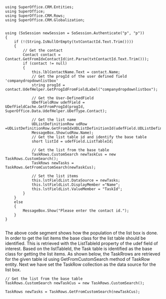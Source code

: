 <properties date="2016-05-11"
SortOrder="6"
/>

```
using SuperOffice.CRM.Entities;
using SuperOffice;
using SuperOffice.CRM.Rows;
using SuperOffice.CRM.Globalization;
 
 
using (SoSession newSession = SoSession.Authenticate("p", "p"))
{
    if (!(String.IsNullOrEmpty(txtContactId.Text.Trim())))
    {
        // Get the contact
        Contact contact =
Contact.GetFromIdxContactId(int.Parse(txtContactId.Text.Trim()));
        if (contact != null)
        {
            this.lblContactName.Text = contact.Name;
            // Get the progId of the user defined field
'companydropdownlistbox'
            string progId =
contact.UdefHelper.GetProgIdFromFieldLabel("companydropdownlistbox");
                    
            // Get the User-DefinedField
            UDefFieldRow udefField =
UDefFieldCache.GetFromProgId(progId,
SuperOffice.Data.UdefHelper.UDefType.Contact);              
 
            // Get the list name                       
            UDListDefinitionRow udRow
=UDListDefinitionRow.GetFromIdxUDListDefinitionId(udefField.UDListDefinitionId);
            MessageBox.Show(udRow.Name);
            // Get the list table id and identify the base table
            short listId = udefField.ListTableId;                  
     
            // Get the list from the base table
            TaskRows.CustomSearch newTaskCus = new
TaskRows.CustomSearch();                  
            TaskRows newTasks =
TaskRows.GetFromCustomSearch(newTaskCus);
 
            // Set the list items
            this.lstFieldList.DataSource = newTasks;
            this.lstFieldList.DisplayMember ="Name";
            this.lstFieldList.ValueMember = "TaskId";   
        }
    }
    else
    {
        MessageBox.Show("Please enter the contact id.");
    }
}
 
```

 

The above code segment shows how the population of the list box is done. In order to get the list items the base class for the list table should be identified. This is retrieved with the ListTableId property of the udef field of interest. Based on the listTableId, the Task table is identified as the base class for getting the list items. As shown below, the TaskRrows are retrieved for the given table id using GetFromCustomSearch method of TaskRow entity. Next we have set the TaskRow collection as the data source for the list box.

```
// Get the list from the base table
TaskRows.CustomSearch newTaskCus = new TaskRows.CustomSearch();    
             
TaskRows newTasks = TaskRows.GetFromCustomSearch(newTaskCus);
```
